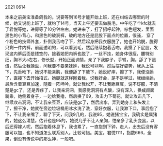 2021 0614

本来之前美宝准备鸽我的，说要等到16号才能开始上班，还在纠结去哪里的时候，她又说能上班了，就约了14号，当天上午还要去做脱毛，中午吃了个kfc就去了君悦等她，进房等了10分钟左右，她进来了，打了招呼起钟，棕色短发，里面黑色的小背心，和黑色的破洞裤，破的地方还是屁股下面点的位置，很骚， 穿了个粉色的技师外套，扑倒我舌吻了下，然后起身把我衣服脱了，她也开始脱，脱得只剩一件内裤，前面透明的，可以看到毛，然后继续抱着舌吻，我摸了下屁股，发现这内裤后面是镂空的，接着她把内裤也脱了，一丝不挂，她身体很瘦，腰特别细，胸不大a左右，修长型，开始正面调情，亲了下我脖子，手臂，胸，舔了下蛋蛋，然后让我操盘，问我要不要亲妹妹，我说可以啊，然后摆好姿势，我从上往下，先舌吻下，她说不能亲胸，我便舔了下腋下，她说好痒，擦了下，我便没舔了，直接下去开始招式，她腿就这样圈着我，说我好会，是不是学过，我继续舔，最后含着豆豆加速，随着一阵呻吟，就让我松开，不让我舔豆豆，说不舒服，不清楚是gc了，还是弄疼了，让我亲洞洞，我感觉洞洞有点酸，没有深入，换成颜面骑乘，她侧着身子，一边给我撸，然后换了69，攻击力下菊花，就让攻击几下，继续攻击洞洞，不让我亲豆豆，应该是gc了，然后出水，弄到她身上和头发上了，擦干净，她就在旁边垃圾桶用冰水洗了洗，穿好衣服，让我漱下口，事后抱了下，不让我亲嘴了，聊了下天，问我9几的，我说95，她说猪宝宝，我确实是属猪的，她这么清楚，估计也是95的，她说几乎不让人亲胸，怕亲多了乳头变黑，以后还得嫁人呢，然后抱着休息下，我也累了，一直抱到下钟，走人，出去后没有客服可以加，也不知道怎么联系别人，比较可惜。美宝，君悦1111，指数666，全果，倒没有传说中的那么神，一般吧。